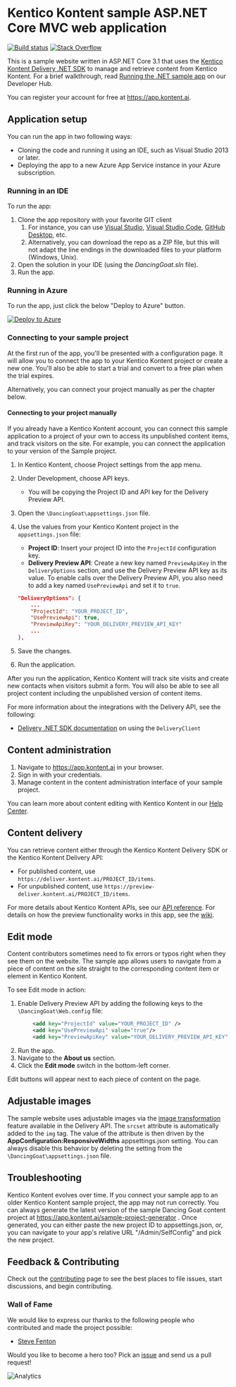 # Kentico Kontent sample ASP.NET Core MVC web application
[![Build status](https://ci.appveyor.com/api/projects/status/3b9v2fl52v4aiptk/branch/master?svg=true)](https://ci.appveyor.com/project/kentico/cloud-sample-app-net/branch/master)
[![Stack Overflow](https://img.shields.io/badge/Stack%20Overflow-ASK%20NOW-FE7A16.svg?logo=stackoverflow&logoColor=white)](https://stackoverflow.com/tags/kentico-kontent)

This is a sample website written in ASP.NET Core 3.1 that uses the [Kentico Kontent Delivery .NET SDK](https://github.com/Kentico/kontent-delivery-sdk-net) to manage and retrieve content from Kentico Kontent. For a brief walkthrough, read [Running the .NET sample app](https://docs.kontent.ai/tutorials/develop-apps/get-started/running-a-sample-application?tech=dotnet) on our Developer Hub.

You can register your account for free at <https://app.kontent.ai>.

## Application setup

You can run the app in two following ways:

* Cloning the code and running it using an IDE, such as Visual Studio 2013 or later.
* Deploying the app to a new Azure App Service instance in your Azure subscription.

### Running in an IDE

To run the app:
1. Clone the app repository with your favorite GIT client
   1. For instance, you can use [Visual Studio](https://www.visualstudio.com/vs/), [Visual Studio Code](https://code.visualstudio.com/), [GitHub Desktop](https://desktop.github.com/), etc.
   1. Alternatively, you can download the repo as a ZIP file, but this will not adapt the line endings in the downloaded files to your platform (Windows, Unix).
1. Open the solution in your IDE (using the _DancingGoat.sln_ file).
1. Run the app.

### Running in Azure

To run the app, just click the below "Deploy to Azure" button.

[![Deploy to Azure](http://azuredeploy.net/deploybutton.png)](https://azuredeploy.net/)

### Connecting to your sample project

At the first run of the app, you'll be presented with a configuration page. It will allow you to connect the app to your Kentico Kontent project or create a new one. You'll also be able to start a trial and convert to a free plan when the trial expires.

Alternatively, you can connect your project manually as per the chapter below.

#### Connecting to your project manually

If you already have a Kentico Kontent account, you can connect this sample application to a project of your own to access its unpublished content items, and track visitors on the site. For example, you can connect the application to your version of the Sample project.

1. In Kentico Kontent, choose Project settings from the app menu.
1. Under Development, choose API keys.

    * You will be copying the Project ID and API key for the Delivery Preview API.

1. Open the `\DancingGoat\appsettings.json` file.
1. Use the values from your Kentico Kontent project in the `appsettings.json` file:

    * **Project ID**: Insert your project ID into the `ProjectId` configuration key.
    * **Delivery Preview API**: Create a new key named `PreviewApiKey` in the `DeliveryOptions` section, and use the Delivery Preview API key as its value. To enable calls over the Delivery Preview API, you also need to add a key named `UsePreviewApi` and set it to `true`.

    ```json
	"DeliveryOptions": {
		...
		"ProjectId": "YOUR_PROJECT_ID",
		"UsePreviewApi": true,
		"PreviewApiKey": "YOUR_DELIVERY_PREVIEW_API_KEY"
		...
	},
    ```

1. Save the changes.
1. Run the application.

After you run the application, Kentico Kontent will track site visits and create new contacts when visitors submit a form. You will also be able to see all project content including the unpublished version of content items.

For more information about the integrations with the Delivery API, see the following:

* [Delivery .NET SDK documentation](https://github.com/Kentico/delivery-sdk-net#using-the-deliveryclient) on using the `DeliveryClient`

## Content administration

1. Navigate to <https://app.kontent.ai> in your browser.
1. Sign in with your credentials.
1. Manage content in the content administration interface of your sample project.

You can learn more about content editing with Kentico Kontent in our [Help Center](https://docs.kontent.ai/).

## Content delivery

You can retrieve content either through the Kentico Kontent Delivery SDK or the Kentico Kontent Delivery API:

* For published content, use `https://deliver.kontent.ai/PROJECT_ID/items`.
* For unpublished content, use `https://preview-deliver.kontent.ai/PROJECT_ID/items`.

For more details about Kentico Kontent APIs, see our [API reference](https://docs.kontent.ai/reference/kentico-kontent-apis-overview).
For details on how the preview functionality works in this app, see the [wiki](https://github.com/Kentico/kontent-sample-app-net/wiki/Preview-URLs-explained).

## Edit mode

Content contributors sometimes need to fix errors or typos right when they see them on the website. The sample app allows users to navigate from a piece of content on the site straight to the corresponding content item or element in Kentico Kontent. 

To see Edit mode in action:

1. Enable Delivery Preview API by adding the following keys to the `\DancingGoat\Web.config` file:
```xml
        <add key="ProjectId" value="YOUR_PROJECT_ID" />
        <add key="UsePreviewApi" value="true"/>
        <add key="PreviewApiKey" value="YOUR_DELIVERY_PREVIEW_API_KEY" />
```
2. Run the app.
3. Navigate to the **About us** section.
4. Click the **Edit mode** switch in the bottom-left corner.

Edit buttons will appear next to each piece of content on the page.

## Adjustable images

The sample website uses adjustable images via the [image transformation](https://docs.kontent.ai/reference/image-transformation) feature available in the Delivery API. The `srcset` attribute is automatically added to the `img` tag. The value of the attribute is then driven by the **AppConfiguration:ResponsiveWidths** appsettings.json setting. You can always disable this behavior by deleting the setting from the `\DancingGoat\appsettings.json` file.

## Troubleshooting

Kentico Kontent evolves over time. If you connect your sample app to an older Kentico Kontent sample project, the app may not run correctly. You can always generate the latest version of the sample Dancing Goat content project at https://app.kontent.ai/sample-project-generator . Once generated, you can either paste the new project ID to appsettings.json, or, you can navigate to your app's relative URL "/Admin/SelfConfig" and pick the new project.

## Feedback & Contributing

Check out the [contributing](https://github.com/Kentico/delivery-sdk-net/blob/master/CONTRIBUTING.md) page to see the best places to file issues, start discussions, and begin contributing.

### Wall of Fame
We would like to express our thanks to the following people who contributed and made the project possible:

- [Steve Fenton](https://github.com/Steve-Fenton)

Would you like to become a hero too? Pick an [issue](https://github.com/Kentico/kontent-sample-app-net/issues) and send us a pull request!

![Analytics](https://kentico-ga-beacon.azurewebsites.net/api/UA-69014260-4/Kentico/kontent-sample-app-net?pixel)
